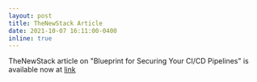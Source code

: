 ```yaml
---
layout: post
title: TheNewStack Article
date: 2021-10-07 16:11:00-0400
inline: true
---
```


TheNewStack article  on "Blueprint for Securing Your CI/CD Pipelines" is available now at <a href="https://thenewstack.io/blueprint-for-securing-your-ci-cd-pipelines/">link</a>
